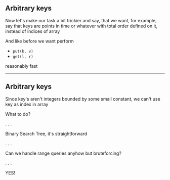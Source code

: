 Arbitrary keys
--------------

Now let's make our task a bit trickier
and say, that we want, for example,
say that keys are points in time or whatever
with total order defined on it,
instead of indices of array

And like before we want
perform

* ```put(k, v)```
* ```get(l, r)```

reasonably fast

* * *

Arbitrary keys
--------------

Since key's aren't integers bounded by some small constant,
we can't use key as index in array

What to do?

. . .

Binary Search Tree, it's straightforward

. . .

Can we handle range queries anyhow but bruteforcing?

. . .

YES!
